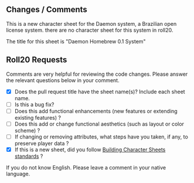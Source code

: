 ## Changes / Comments
This is a new character sheet for the Daemon system, a Brazilian open license system. there are no character sheet for this system in roll20.

The title for this sheet is "Daemon Homebrew 0.1 System"



## Roll20 Requests

Comments are very helpful for reviewing the code changes. Please answer the relevant questions below in your comment.

- [x] Does the pull request title have the sheet name(s)? Include each sheet name.
- [ ] Is this a bug fix?
- [ ] Does this add functional enhancements (new features or extending existing features) ?
- [ ] Does this add or change functional aesthetics (such as layout or color scheme) ? 
- [ ] If changing or removing attributes, what steps have you taken, if any, to preserve player data ?
- [x] If this is a new sheet, did you follow [Building Character Sheets standards](https://wiki.roll20.net/Building_Character_Sheets#Roll20_Character_Sheets_Repository) ?

If you do not know English. Please leave a comment in your native language.
